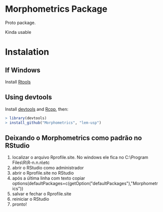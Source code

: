 Morphometrics Package
======================

Proto package.

Kinda usable


Instalation
===========

If Windows
----------

Install [Rtools](http://cran.r-project.org/bin/windows/Rtools/)


Using devtools
--------------

Install [devtools](http://www.rstudio.com/projects/devtools/) and [Rcpp](http://cran.r-project.org/web/packages/Rcpp/index.html), then:

```R
> library(devtools)
> install_github("Morphometrics", "lem-usp")
```

Deixando o Morphometrics como padrão no RStudio
-----------------------------------------------

1. localizar o arquivo Rprofile.site. No windows ele fica no C:\Program Files\R\R-n.n.n\etc 
2. abrir o RStudio como administrador
3. abrir o Rprofile.site no RStudio
4. após a última linha com texto copiar options(defaultPackages=c(getOption("defaultPackages"),"Morphometrics"))
5. salvar e fechar o Rprofile.site
6. reiniciar o RStudio
7. pronto!
